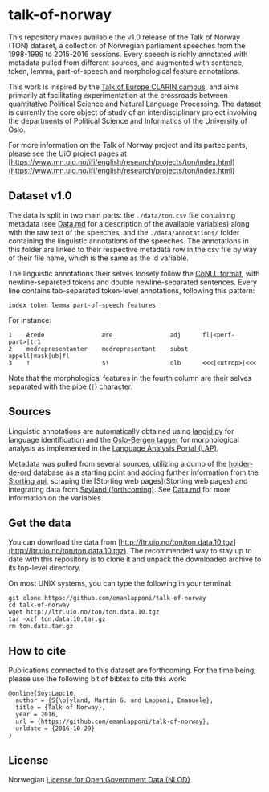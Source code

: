 # talk-of-norway

This repository makes available the v1.0 release of the Talk of Norway (TON) dataset, a collection of Norwegian parliament speeches from the 1998-1999 to 2015-2016 sessions. Every speech is richly annotated with metadata pulled from different sources, and augmented with sentence, token, lemma, part-of-speech and morphological feature annotations.

This work is inspired by the [Talk of Europe CLARIN campus](http://www.talkofeurope.eu/), and aims primarily at facilitating experimentation at the crossroads between quantitative Political Science and Natural Language Processing. The dataset is currently the core object of study of an interdisciplinary project involving the departments of Political Science and Informatics of the University of Oslo.

For more information on the Talk of Norway project and its partecipants, please see the UiO project pages at [https://www.mn.uio.no/ifi/english/research/projects/ton/index.html](https://www.mn.uio.no/ifi/english/research/projects/ton/index.html)

## Dataset v1.0

The data is split in two main parts: the `./data/ton.csv` file containing metadata (see [Data.md](Data.md) for a description of the available variables) along with the raw text of the speeches, and the `./data/annotations/` folder containing the linguistic annotations of the speeches. The annotations in this folder are linked to their respective metadata row in the csv file by way of their file name, which is the same as the id variable.

The linguistic annotations their selves loosely follow the [CoNLL format](http://universaldependencies.org/format.html), with newline-separeted tokens and double newline-separated sentences. Every line contains tab-separated token-level annotations, following this pattern:

`index token lemma part-of-speech features`

For instance:

```
1    Ærede                ære                adj      fl|<perf-part>|tr1
2    medrepresentanter    medrepresentant    subst    appell|mask|ub|fl
3    !                    $!                 clb      <<<|<utrop>|<<<
```
Note that the morphological features in the fourth column are their selves separated with the pipe (`|`) character.

## Sources

Linguistic annotations are automatically obtained using [langid.py](https://github.com/saffsd/langid.py) for language identification and the [Oslo-Bergen tagger](https://github.com/noklesta/The-Oslo-Bergen-Tagger) for morphological analysis as implemented in the [Language Analysis Portal (LAP)](https://lap.clarino.uio.nohttps://lap.clarino.uio.no).

Metadata was pulled from several sources, utilizing a dump of the [holder-de-ord](https://www.holderdeord.no/portal) database as a starting point and adding further information from the [Storting api](https://data.stortinget.no/), scraping the [Storting web pages](Storting web pages) and integrating data from [Søyland (forthcoming)](https://github.com/martigso/ministersNor).
See [Data.md](Data.md) for more information on the variables.

## Get the data

You can download the data from [http://ltr.uio.no/ton/ton.data.10.tgz](http://ltr.uio.no/ton/ton.data.10.tgz). The recommended way to stay up to date with this repository is to clone it and unpack the downloaded archive to its top-level directory.

On most UNIX systems, you can type the following in your terminal:
```
git clone https://github.com/emanlapponi/talk-of-norway
cd talk-of-norway
wget http://ltr.uio.no/ton/ton.data.10.tgz
tar -xzf ton.data.10.tar.gz
rm ton.data.tar.gz
```

## How to cite

Publications connected to this dataset are forthcoming. For the time being, please use the following bit of bibtex to cite this work:

```
@online{Soy:Lap:16,
  author = {S{\o}yland, Martin G. and Lapponi, Emanuele},
  title = {Talk of Norway},
  year = 2016,
  url = {https://github.com/emanlapponi/talk-of-norway},
  urldate = {2016-10-29}
}
```

## License

Norwegian [License for Open Government Data (NLOD)](LICENSE)

